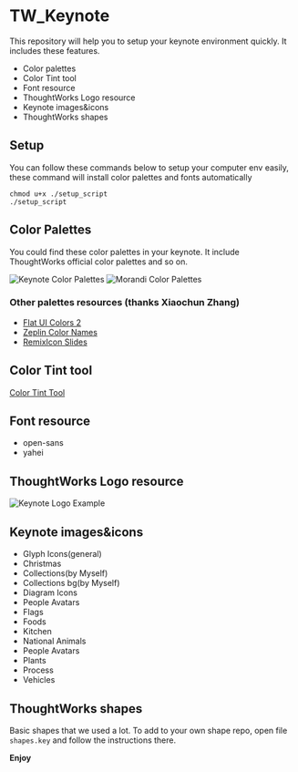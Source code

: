 # TW_Keynote

This repository will help you to setup your keynote environment quickly.
It includes these features.

- Color palettes
- Color Tint tool
- Font resource
- ThoughtWorks Logo resource
- Keynote images&icons
- ThoughtWorks shapes

## Setup

You can follow these commands below to setup your computer env easily, these command will install color palettes and fonts automatically

```
chmod u+x ./setup_script
./setup_script
```

## Color Palettes

You could find these color palettes in your keynote. It include ThoughtWorks official color palettes and so on.

![Keynote Color Palettes](/Color_Palettes/TW_color_palettes.png)
![Morandi Color Palettes](/Color_Palettes/Morandi_color_palettes.png)

### Other palettes resources (thanks Xiaochun Zhang)

- [Flat UI Colors 2](https://flatuicolors.com/)
- [Zeplin Color Names](https://github.com/zeplin/zeplin-palette)
- [RemixIcon Slides](https://github.com/Remix-Design/RemixIcon-Slides)

## Color Tint tool

[Color Tint Tool](https://thoughtworks.jiveon.com/groups/image-tinter)

## Font resource

- open-sans
- yahei

## ThoughtWorks Logo resource

![Keynote Logo Example](/Resource/Logo/TW%20Colour%20Logos_trans_ocean.png)

## Keynote images&icons

- Glyph Icons(general)
- Christmas
- Collections(by Myself)
- Collections bg(by Myself)
- Diagram Icons
- People Avatars
- Flags
- Foods
- Kitchen
- National Animals
- People Avatars
- Plants
- Process
- Vehicles

## ThoughtWorks shapes

Basic shapes that we used a lot. To add to your own shape repo, open file `shapes.key` and follow the instructions there.

**Enjoy**
